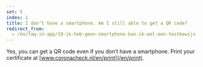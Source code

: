```yaml
---
set: 5
index: 1
title: I don’t have a smartphone. Am I still able to get a QR code?
redirect_from: 
  - /en/faq-in-app/19-ik-heb-geen-smartphone-kan-ik-wel-een-testbewijs-krijgen
---
```

Yes, you can get a QR code even if you don’t have a smartphone. Print your certificate at [www.coronacheck.nl/en/print](/en/print).
